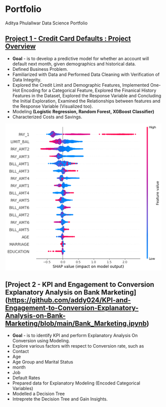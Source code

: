 # Portfolio
Aditya Phulallwar Data Science Portfolio


## [Project 1 - Credit Card Defaults : Project Overview](https://github.com/addy024/Credit-Card-Defaults/blob/main/Credit_Card_Defaults_project.ipynb)
* **Goal** - is to develop a predictive model for whether an account will default next month, given demographics and historical data.
* Defined Business Problem. 
* Familiarized with Data and Performed Data Cleaning with Verification of Data Integrity.
* Explored the Credit Limit and Demographic Features, Implemented One-Hot Encoding for a Categorical Feature, Explored the Finanical History Features in the Dataset, Explored the Response Variable and Concluding the Initial Exploration, Examined the Relationships between features and the Response Variable (Visualized too).
* Modeling **(Logistic Regression,
 Random Forest,
 XGBoost Classifier)**
* Characterized Costs and Savings.

![](/images/CreditCardDefaults.png)


## [Project 2 - KPI and Engagement to Conversion Explanatory Analysis on Bank Marketing] (https://github.com/addy024/KPI-and-Engagement-to-Conversion-Explanatory-Analysis-on-Bank-Marketing/blob/main/Bank_Marketing.ipynb)
* **Goal** - is to identify KPI and perform Explanatory Analysis On Conversion using Modeling. 
* Explore various factors with respect to Conversion rate, such as 
 * Contact
 * Age 
 * Age Group and Marital Status 
 * month 
 * Job 
 * Default Rates 
* Prepared data for Explanatory Modeling (Encoded Categorical Variables)
* Modelled a Decision Tree  
* Intreprete the Decision Tree and Gain Insights.

![]()
